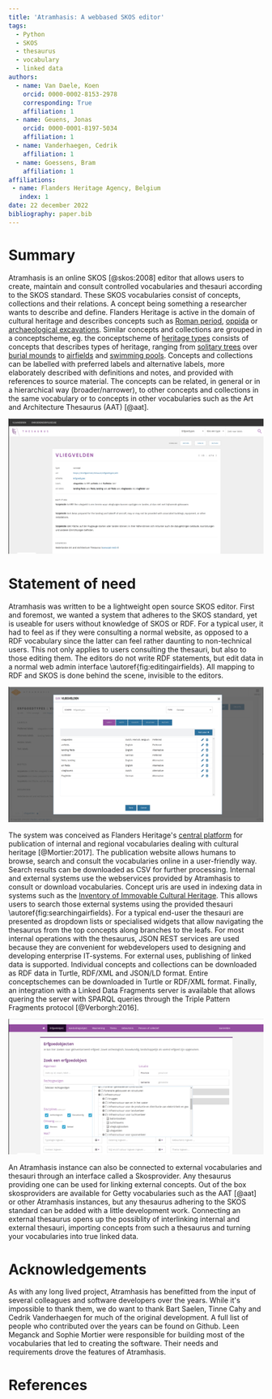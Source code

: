 ```yaml
---
title: 'Atramhasis: A webbased SKOS editor'
tags:
  - Python
  - SKOS
  - thesaurus
  - vocabulary
  - linked data
authors:
  - name: Van Daele, Koen
    orcid: 0000-0002-8153-2978
    corresponding: True
    affiliation: 1
  - name: Geuens, Jonas
    orcid: 0000-0001-8197-5034
    affiliation: 1
  - name: Vanderhaegen, Cedrik
    affiliation: 1
  - name: Goessens, Bram
    affiliation: 1
affiliations:
 - name: Flanders Heritage Agency, Belgium
   index: 1
date: 22 december 2022
bibliography: paper.bib
---
```


# Summary

Atramhasis is an online SKOS [@skos:2008] editor that allows users 
to create, maintain and consult controlled vocabularies and thesauri according 
to the SKOS standard. These SKOS vocabularies consist of concepts, collections
and their relations. A concept being something a researcher wants to describe and define.
Flanders Heritage is active in the domain of cultural heritage and 
describes concepts such as [Roman period](https://id.erfgoed.net/thesauri/dateringen/1223),
[oppida](https://id.erfgoed.net/thesauri/erfgoedtypes/1052) or 
[archaeological excavations](https://id.erfgoed.net/thesauri/gebeurtenistypes/38).
Similar concepts and collections are grouped in a conceptscheme, eg. the 
conceptscheme of [heritage types](https://id.erfgoed.net/thesauri/erfgoedtypes)
consists of concepts that describes types of heritage, ranging from 
[solitary trees](https://id.erfgoed.net/thesauri/erfgoedtypes/1654) 
over [burial mounds](https://id.erfgoed.net/thesauri/erfgoedtypes/170)
 to [airfields](https://id.erfgoed.net/thesauri/erfgoedtypes/476) 
and [swimming pools](https://id.erfgoed.net/thesauri/erfgoedtypes/949). Concepts 
and collections can be labelled with preferred labels and alternative labels, 
more elaborately described with definitions and notes, and provided with references 
to source material. The concepts can be related, in general or in a hierarchical way 
(broader/narrower), to other concepts and collections in the same vocabulary or 
to concepts in other vocabularies such as the Art and Architecture Thesaurus (AAT) [@aat].

![Airfields described as a SKOS concept.\label{fig:airfields}](atramhasis_screen_airfields.png)

# Statement of need

Atramhasis was written to be a lightweight open source SKOS editor. First and foremost,
we wanted a system that adheres to the SKOS standard, yet is useable for users without
knowledge of SKOS or RDF. For a typical user, it had to feel as if they were consulting 
a normal website, as opposed to a RDF vocabulary since the latter can feel rather daunting 
to non-technical users. This not only applies to users consulting the thesauri, but also 
to those editing them. The editors do not write RDF statements, but edit data in a normal 
web admin interface \autoref{fig:editingairfields}. All mapping to RDF and SKOS is done behind
the scene, invisible to the editors.

![Editing the concept of airfields is simple and straightforward.\label{fig:editingairfields}](atramhasis_screen_edit_airfields.png)

The system was conceived as Flanders Heritage's [central platform](https://thesaurus.onroerenderfgoed.be) 
for publication of internal and regional vocabularies dealing with cultural heritage [@Mortier:2017]. 
The publication website allows humans to browse, search and consult the vocabularies 
online in a user-friendly way. Search results can be downloaded as CSV for further processing.
Internal and external systems use the webservices provided by Atramhasis 
to consult or download vocabularies. Concept uris are used in indexing data 
in systems such as the [Inventory of Immovable Cultural Heritage](https://inventaris.onroerenderfgoed.be).
This allows users to search those external systems using the provided thesauri \autoref{fig:searchingairfields}.
For a typical end-user the thesauri are presented as dropdown lists or specialised 
widgets that allow navigating the thesaurus from the top concepts along branches to 
the leafs. For most internal operations with the thesaurus, JSON REST services are used because 
they are convenient for webdevelopers used to designing and developing enterprise IT-systems.
For external uses, publishing of linked data is supported. Individual concepts and
collections can be downloaded as RDF data in Turtle, RDF/XML and JSON/LD format. Entire
conceptschemes can be downloaded in Turtle or RDF/XML format. Finally, an integration with a
Linked Data Fragments server is available that allows quering the server with SPARQL queries
through the Triple Pattern Fragments protocol [@Verborgh:2016].

![Searching for airfields in the Inventory of Immovable Cultural Heritage\label{fig:searchingairfields}](inventaris_screen_search_airfields.png)

An Atramhasis instance can also be connected to external vocabularies and thesauri through 
an interface called a Skosprovider. Any thesaurus providing one can be used for linking external 
concepts. Out of the box skosproviders are available for Getty vocabularies such as the
AAT [@aat] or other Atramhasis instances, but any thesaurus adhering to the SKOS standard 
can be added with a little development work. Connecting an external thesaurus opens up the possiblity 
of interlinking internal and external thesauri, importing concepts from such a thesaurus 
and turning your vocabularies into true linked data. 

# Acknowledgements

As with any long lived project, Atramhasis has benefitted from the input of several colleagues and software developers over the years. While it's impossible to thank them, we do want to thank Bart Saelen, Tinne Cahy and Cedrik Vanderhaegen for much of the original development. A full list of people who contributed over the years can be found on Github. Leen Meganck and Sophie Mortier were responsible for building most of the vocabularies that led to creating the software. Their needs and requirements drove the features of Atramhasis.

# References
